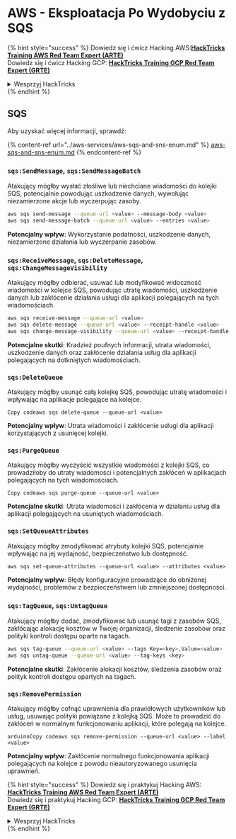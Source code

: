 # AWS - Eksploatacja Po Wydobyciu z SQS

{% hint style="success" %}
Dowiedz się i ćwicz Hacking AWS:<img src="/.gitbook/assets/image.png" alt="" data-size="line">[**HackTricks Training AWS Red Team Expert (ARTE)**](https://training.hacktricks.xyz/courses/arte)<img src="/.gitbook/assets/image.png" alt="" data-size="line">\
Dowiedz się i ćwicz Hacking GCP: <img src="/.gitbook/assets/image (2).png" alt="" data-size="line">[**HackTricks Training GCP Red Team Expert (GRTE)**<img src="/.gitbook/assets/image (2).png" alt="" data-size="line">](https://training.hacktricks.xyz/courses/grte)

<details>

<summary>Wesprzyj HackTricks</summary>

* Sprawdź [**plany subskrypcyjne**](https://github.com/sponsors/carlospolop)!
* **Dołącz do** 💬 [**Grupy Discord**](https://discord.gg/hRep4RUj7f) lub [**grupy telegramowej**](https://t.me/peass) lub **śledź** nas na **Twitterze** 🐦 [**@hacktricks\_live**](https://twitter.com/hacktricks\_live)**.**
* **Podziel się trikami hakerskimi, przesyłając PR-y do** [**HackTricks**](https://github.com/carlospolop/hacktricks) i [**HackTricks Cloud**](https://github.com/carlospolop/hacktricks-cloud) repozytoriów na githubie.

</details>
{% endhint %}

## SQS

Aby uzyskać więcej informacji, sprawdź:

{% content-ref url="../aws-services/aws-sqs-and-sns-enum.md" %}
[aws-sqs-and-sns-enum.md](../aws-services/aws-sqs-and-sns-enum.md)
{% endcontent-ref %}

### `sqs:SendMessage`, `sqs:SendMessageBatch`

Atakujący mógłby wysłać złośliwe lub niechciane wiadomości do kolejki SQS, potencjalnie powodując uszkodzenie danych, wywołując niezamierzone akcje lub wyczerpując zasoby.
```bash
aws sqs send-message --queue-url <value> --message-body <value>
aws sqs send-message-batch --queue-url <value> --entries <value>
```
**Potencjalny wpływ**: Wykorzystanie podatności, uszkodzenie danych, niezamierzone działania lub wyczerpanie zasobów.

### `sqs:ReceiveMessage`, `sqs:DeleteMessage`,  `sqs:ChangeMessageVisibility`

Atakujący mógłby odbierać, usuwać lub modyfikować widoczność wiadomości w kolejce SQS, powodując utratę wiadomości, uszkodzenie danych lub zakłócenie działania usługi dla aplikacji polegających na tych wiadomościach.
```bash
aws sqs receive-message --queue-url <value>
aws sqs delete-message --queue-url <value> --receipt-handle <value>
aws sqs change-message-visibility --queue-url <value> --receipt-handle <value> --visibility-timeout <value>
```
**Potencjalne skutki**: Kradzież poufnych informacji, utrata wiadomości, uszkodzenie danych oraz zakłócenie działania usług dla aplikacji polegających na dotkniętych wiadomościach.

### `sqs:DeleteQueue`

Atakujący mógłby usunąć całą kolejkę SQS, powodując utratę wiadomości i wpływając na aplikacje polegające na kolejce.
```arduino
Copy codeaws sqs delete-queue --queue-url <value>
```
**Potencjalny wpływ**: Utrata wiadomości i zakłócenie usługi dla aplikacji korzystających z usunięcej kolejki.

### `sqs:PurgeQueue`

Atakujący mógłby wyczyścić wszystkie wiadomości z kolejki SQS, co prowadziłoby do utraty wiadomości i potencjalnych zakłóceń w aplikacjach polegających na tych wiadomościach.
```arduino
Copy codeaws sqs purge-queue --queue-url <value>
```
**Potencjalne skutki**: Utrata wiadomości i zakłócenia w działaniu usług dla aplikacji polegających na usuniętych wiadomościach.

### `sqs:SetQueueAttributes`

Atakujący mógłby zmodyfikować atrybuty kolejki SQS, potencjalnie wpływając na jej wydajność, bezpieczeństwo lub dostępność.
```arduino
aws sqs set-queue-attributes --queue-url <value> --attributes <value>
```
**Potencjalny wpływ**: Błędy konfiguracyjne prowadzące do obniżonej wydajności, problemów z bezpieczeństwem lub zmniejszonej dostępności.

### `sqs:TagQueue`, `sqs:UntagQueue`

Atakujący mógłby dodać, zmodyfikować lub usunąć tagi z zasobów SQS, zakłócając alokację kosztów w Twojej organizacji, śledzenie zasobów oraz polityki kontroli dostępu oparte na tagach.
```bash
aws sqs tag-queue --queue-url <value> --tags Key=<key>,Value=<value>
aws sqs untag-queue --queue-url <value> --tag-keys <key>
```
**Potencjalne skutki**: Zakłócenie alokacji kosztów, śledzenia zasobów oraz polityk kontroli dostępu opartych na tagach.

### `sqs:RemovePermission`

Atakujący mógłby cofnąć uprawnienia dla prawidłowych użytkowników lub usług, usuwając polityki powiązane z kolejką SQS. Może to prowadzić do zakłóceń w normalnym funkcjonowaniu aplikacji, które polegają na kolejce.
```arduino
arduinoCopy codeaws sqs remove-permission --queue-url <value> --label <value>
```
**Potencjalny wpływ**: Zakłócenie normalnego funkcjonowania aplikacji polegających na kolejce z powodu nieautoryzowanego usunięcia uprawnień.

{% hint style="success" %}
Dowiedz się i praktykuj Hacking AWS:<img src="/.gitbook/assets/image.png" alt="" data-size="line">[**HackTricks Training AWS Red Team Expert (ARTE)**](https://training.hacktricks.xyz/courses/arte)<img src="/.gitbook/assets/image.png" alt="" data-size="line">\
Dowiedz się i praktykuj Hacking GCP: <img src="/.gitbook/assets/image (2).png" alt="" data-size="line">[**HackTricks Training GCP Red Team Expert (GRTE)**<img src="/.gitbook/assets/image (2).png" alt="" data-size="line">](https://training.hacktricks.xyz/courses/grte)

<details>

<summary>Wesprzyj HackTricks</summary>

* Sprawdź [**plany subskrypcyjne**](https://github.com/sponsors/carlospolop)!
* **Dołącz do** 💬 [**grupy Discord**](https://discord.gg/hRep4RUj7f) lub [**grupy telegramowej**](https://t.me/peass) lub **śledź** nas na **Twitterze** 🐦 [**@hacktricks\_live**](https://twitter.com/hacktricks\_live)**.**
* **Udostępnij sztuczki hakerskie, przesyłając PR-y do** [**HackTricks**](https://github.com/carlospolop/hacktricks) i [**HackTricks Cloud**](https://github.com/carlospolop/hacktricks-cloud) repozytoriów na githubie.

</details>
{% endhint %}
